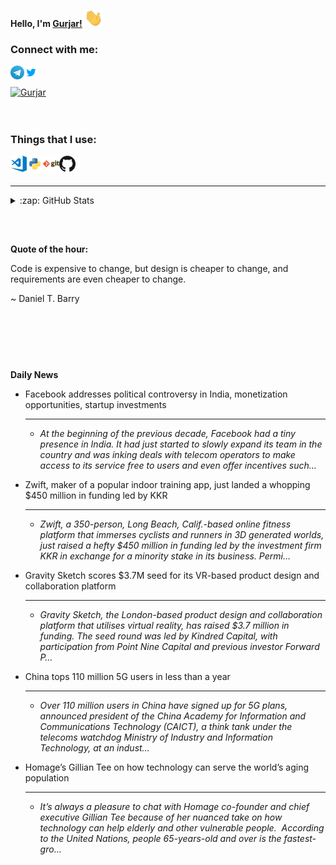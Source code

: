 #### Hello, I'm [Gurjar!](https://GurjarKing.github.io) <img src="https://raw.githubusercontent.com/ABSphreak/ABSphreak/master/gifs/Hi.gif" width="30px"></h2>


### Connect with me:

[<img align="left" alt="Gurjar | Telegram" width="22px" src="https://raw.githubusercontent.com/github/explore/80688e429a7d4ef2fca1e82350fe8e3517d3494d/topics/telegram/telegram.png" />][Telegram]
[<img align="left" alt="Gurjar | Twitter" width="22px" src="https://raw.githubusercontent.com/github/explore/80688e429a7d4ef2fca1e82350fe8e3517d3494d/topics/twitter/twitter.png" />][Twitter]
<br >
<br >
<a href="https://github.com/GurjarKing"><img src="https://komarev.com/ghpvc/?username=GurjarKing" alt="Gurjar" /></a> <br />
<br />
<br />
<!-- <br >

![](https://visitor-badge.glitch.me/badge?page_id=GurjarKing)

<br /> -->

### Things that I use:

[<img align="left" alt="Visual Studio Code" width="26px" src="https://raw.githubusercontent.com/github/explore/80688e429a7d4ef2fca1e82350fe8e3517d3494d/topics/visual-studio-code/visual-studio-code.png" />][VSCode]
[<img align="left" alt="Python" width="26px" src="https://raw.githubusercontent.com/github/explore/80688e429a7d4ef2fca1e82350fe8e3517d3494d/topics/python/python.png" />][Python]
[<img align="left" alt="Git" width="26px" src="https://raw.githubusercontent.com/github/explore/80688e429a7d4ef2fca1e82350fe8e3517d3494d/topics/git/git.png" />][Git]
[<img align="left" alt="GitHub" width="26px" src="https://raw.githubusercontent.com/github/explore/78df643247d429f6cc873026c0622819ad797942/topics/github/github.png" />][Github]

<br />
<br />

---
<details>
  <summary>:zap: GitHub Stats</summary>

<img align="left" alt="Gurjar's Github Stats" src="https://github-readme-stats.vercel.app/api?username=GurjarKing&show_icons=true&hide_border=true&count_private=true&include_all_commit=true&theme=algolia" />

</details>

<!-- ### 🔔 My latest tweet
<a href="https://twitter.com/Gurjar_King43" target="_blank">
	<img src="https://github.com/GurjarKing/GurjarKing/raw/master/tweet.png" width="70%" align="center" alt="Click to view on Twitter" title="My latest tweet, as an image"/>
</a> -->
<br>

<pre>

</pre>

**Quote of the hour:**

Code is expensive to change, but design is cheaper to change, and requirements are even cheaper to change.

~ Daniel T. Barry
<pre>

</pre>
<br>
<pre>


</pre>
<strong>Daily News</strong>
  
  - Facebook addresses political controversy in India, monetization opportunities, startup investments
     <hr/>
     
      - *At the beginning of the previous decade, Facebook had a tiny presence in India. It had just started to slowly expand its team in the country and was inking deals with telecom operators to make access to its service free to users and even offer incentives such…*
     
  - Zwift, maker of a popular indoor training app, just landed a whopping $450 million in funding led by KKR
      <hr/>
      
      - *Zwift, a 350-person, Long Beach, Calif.-based online fitness platform that immerses cyclists and runners in 3D generated worlds, just raised a hefty $450 million in funding led by the investment firm KKR in exchange for a minority stake in its business. Permi…*
      
  - Gravity Sketch scores $3.7M seed for its VR-based product design and collaboration platform
      <hr/>
      
      - *Gravity Sketch, the London-based product design and collaboration platform that utilises virtual reality, has raised $3.7 million in funding. The seed round was led by Kindred Capital, with participation from Point Nine Capital and previous investor Forward P…*
      
  - China tops 110 million 5G users in less than a year
      <hr/>
      
      - *Over 110 million users in China have signed up for 5G plans, announced president of the China Academy for Information and Communications Technology (CAICT), a think tank under the telecoms watchdog Ministry of Industry and Information Technology, at an indust…*
       
  - Homage’s Gillian Tee on how technology can serve the world’s aging population
      <hr/>
       
       - *It’s always a pleasure to chat with Homage co-founder and chief executive Gillian Tee because of her nuanced take on how technology can help elderly and other vulnerable people.  According to the United Nations, people 65-years-old and over is the fastest-gro…*
      

<br />

[VSCode]: https://code.visualstudio.com/
[Python]: https://www.python.org/
[Git]: https://git-scm.com/
[Github]: https://github.com/
[Telegram]: https://t.me/Gurjar_King/
[Twitter]: https://twitter.com/Gurjar_King43/
